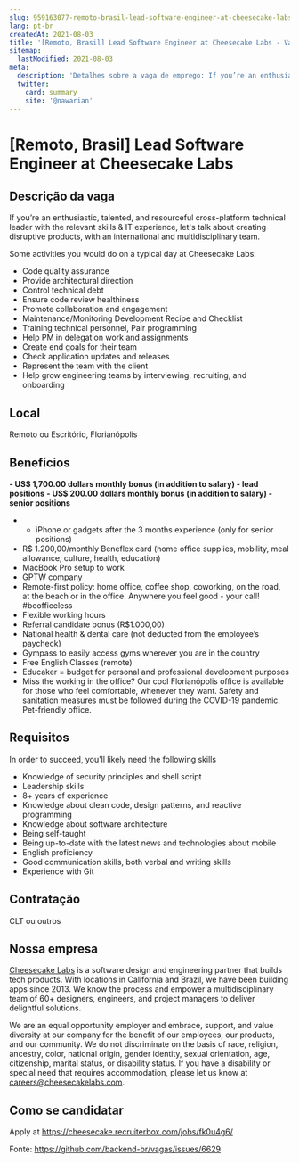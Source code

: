 ```yaml
---
slug: 959163077-remoto-brasil-lead-software-engineer-at-cheesecake-labs
lang: pt-br
createdAt: 2021-08-03
title: '[Remoto, Brasil] Lead Software Engineer at Cheesecake Labs - Vaga de Emprego'
sitemap:
  lastModified: 2021-08-03
meta:
  description: 'Detalhes sobre a vaga de emprego: If you’re an enthusiastic, talented, and resourceful cross-platform technical leader with the relevant skills & IT experience, let"s talk about creating disruptive products, with an international and multidisciplinary team. Some activities you would do on a typical day at Cheesecake Labs: - Code quality assurance - Provide architectural direction - Control technical debt - Ensure code review healthiness - Promote collaboration and engagement - Maintenance/Monitoring Development Recipe and Checklist - Training technical personnel, Pair programming - Help PM in delegation work and assignments - Create end goals for their team - Check application updates and releases - Represent the team with the client - Help grow engineering teams by interviewing, recruiting, and onboarding'
  twitter:
    card: summary
    site: '@nawarian'
---
```


# [Remoto, Brasil] Lead Software Engineer at Cheesecake Labs

## Descrição da vaga

If you’re an enthusiastic, talented, and resourceful cross-platform technical leader with the relevant skills & IT experience, let's talk about creating disruptive products, with an international and multidisciplinary team.

Some activities you would do on a typical day at Cheesecake Labs:

- Code quality assurance
- Provide architectural direction
- Control technical debt
- Ensure code review healthiness
- Promote collaboration and engagement
- Maintenance/Monitoring Development Recipe and Checklist
- Training technical personnel, Pair programming
- Help PM in delegation work and assignments
- Create end goals for their team
- Check application updates and releases
- Represent the team with the client
- Help grow engineering teams by interviewing, recruiting, and onboarding

## Local

Remoto ou Escritório, Florianópolis

## Benefícios

**- US$ 1,700.00 dollars monthly bonus (in addition to salary) - lead positions**
**- US$ 200.00 dollars monthly bonus (in addition to salary) - senior positions**
- + iPhone or gadgets after the 3 months experience (only for senior positions)
- R$ 1.200,00/monthly Beneflex card (home office supplies, mobility, meal allowance, culture, health, education)
- MacBook Pro setup to work
- GPTW company
- Remote-first policy: home office, coffee shop, coworking, on the road, at the beach or in the office. Anywhere you feel good - your call! #beofficeless
- Flexible working hours
- Referral candidate bonus (R$1.000,00)
- National health & dental care (not deducted from the employee’s paycheck)
- Gympass to easily access gyms wherever you are in the country
- Free English Classes (remote)
- Educaker = budget for personal and professional development purposes
- Miss the working in the office? Our cool Florianópolis office is available for those who feel comfortable, whenever they want. Safety and sanitation measures must be followed during the COVID-19 pandemic. Pet-friendly office.

## Requisitos

In order to succeed, you'll likely need the following skills

- Knowledge of security principles and shell script
- Leadership skills
- 8+ years of experience
- Knowledge about clean code, design patterns, and reactive programming
- Knowledge about software architecture
- Being self-taught
- Being up-to-date with the latest news and technologies about mobile
- English proficiency
- Good communication skills, both verbal and writing skills
- Experience with Git

## Contratação

CLT ou outros

## Nossa empresa

[Cheesecake Labs](https://cheesecakelabs.com/) is a software design and engineering partner that builds tech products. With locations in California and Brazil, we have been building apps since 2013. We know the process and empower a multidisciplinary team of 60+ designers, engineers, and project managers to deliver delightful solutions.

We are an equal opportunity employer and embrace, support, and value diversity at our company for the benefit of our employees, our products, and our community. We do not discriminate on the basis of race, religion, ancestry, color, national origin, gender identity, sexual orientation, age, citizenship, marital status, or disability status. If you have a disability or special need that requires accommodation, please let us know at careers@cheesecakelabs.com.

## Como se candidatar

Apply at https://cheesecake.recruiterbox.com/jobs/fk0u4g6/

Fonte: https://github.com/backend-br/vagas/issues/6629